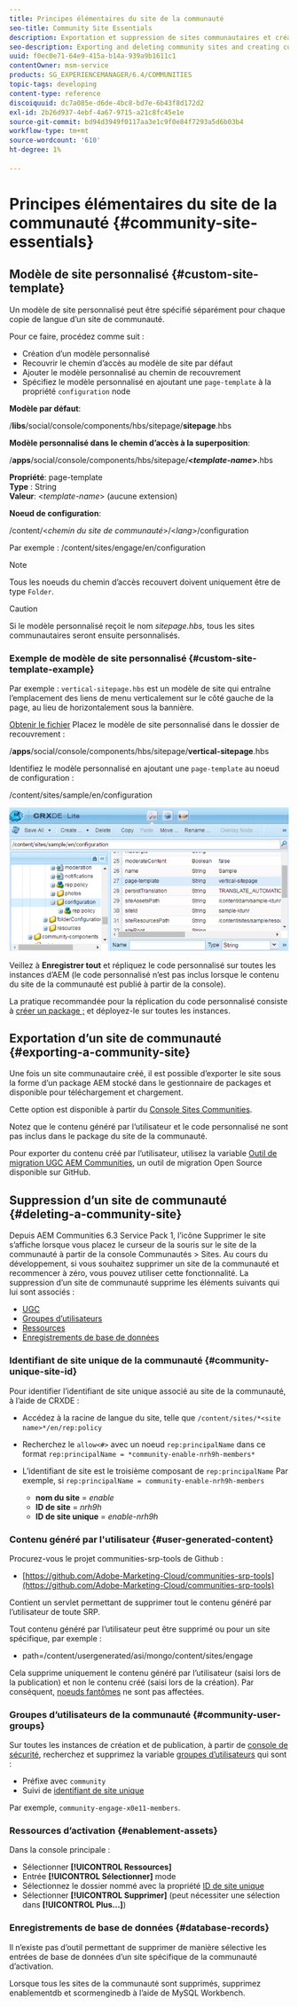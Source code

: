 ```yaml
---
title: Principes élémentaires du site de la communauté
seo-title: Community Site Essentials
description: Exportation et suppression de sites communautaires et création de modèles de site personnalisés
seo-description: Exporting and deleting community sites and creating custom site templates
uuid: f0ec0e71-64e9-415a-b14a-939a9b1611c1
contentOwner: msm-service
products: SG_EXPERIENCEMANAGER/6.4/COMMUNITIES
topic-tags: developing
content-type: reference
discoiquuid: dc7a085e-d6de-4bc8-bd7e-6b43f8d172d2
exl-id: 2b26d937-4ebf-4a67-9715-a21c8fc45e1e
source-git-commit: bd94d3949f0117aa3e1c9f0e84f7293a5d6b03b4
workflow-type: tm+mt
source-wordcount: '610'
ht-degree: 1%

---
```


# Principes élémentaires du site de la communauté {#community-site-essentials}

## Modèle de site personnalisé {#custom-site-template}

Un modèle de site personnalisé peut être spécifié séparément pour chaque copie de langue d’un site de communauté.

Pour ce faire, procédez comme suit :

* Création d’un modèle personnalisé
* Recouvrir le chemin d’accès au modèle de site par défaut
* Ajouter le modèle personnalisé au chemin de recouvrement
* Spécifiez le modèle personnalisé en ajoutant une `page-template` à la propriété `configuration` node

**Modèle par défaut**:

/**libs**/social/console/components/hbs/sitepage/**sitepage**.hbs

**Modèle personnalisé dans le chemin d’accès à la superposition**:

/**apps**/social/console/components/hbs/sitepage/**&lt;*template-name*>**.hbs

**Propriété**: page-template\
**Type** : String\
**Valeur**: &lt;*template-name*> (aucune extension)

**Noeud de configuration**:

/content/&lt;*chemin du site de communauté*>/&lt;*lang*>/configuration

Par exemple : /content/sites/engage/en/configuration

>[!NOTE]
>
>Tous les noeuds du chemin d’accès recouvert doivent uniquement être de type `Folder`.

>[!CAUTION]
>
>Si le modèle personnalisé reçoit le nom *sitepage.hbs,* tous les sites communautaires seront ensuite personnalisés.

### Exemple de modèle de site personnalisé {#custom-site-template-example}

Par exemple : `vertical-sitepage.hbs` est un modèle de site qui entraîne l’emplacement des liens de menu verticalement sur le côté gauche de la page, au lieu de horizontalement sous la bannière.

[Obtenir le fichier](assets/vertical-sitepage.hbs)
Placez le modèle de site personnalisé dans le dossier de recouvrement :

/**apps**/social/console/components/hbs/sitepage/**vertical-sitepage**.hbs

Identifiez le modèle personnalisé en ajoutant une `page-template` au noeud de configuration :

/content/sites/sample/en/configuration

![chlimage_1-80](assets/chlimage_1-80.png)

Veillez à **Enregistrer tout** et répliquez le code personnalisé sur toutes les instances d’AEM (le code personnalisé n’est pas inclus lorsque le contenu du site de la communauté est publié à partir de la console).

La pratique recommandée pour la réplication du code personnalisé consiste à [créer un package ;](../../help/sites-administering/package-manager.md#creating-a-new-package) et déployez-le sur toutes les instances.

## Exportation d’un site de communauté {#exporting-a-community-site}

Une fois un site communautaire créé, il est possible d’exporter le site sous la forme d’un package AEM stocké dans le gestionnaire de packages et disponible pour téléchargement et chargement.

Cette option est disponible à partir du [Console Sites Communities](sites-console.md#exporting-the-site).

Notez que le contenu généré par l’utilisateur et le code personnalisé ne sont pas inclus dans le package du site de la communauté.

Pour exporter du contenu créé par l’utilisateur, utilisez la variable [Outil de migration UGC AEM Communities](https://github.com/Adobe-Marketing-Cloud/communities-ugc-migration), un outil de migration Open Source disponible sur GitHub.

## Suppression d’un site de communauté {#deleting-a-community-site}

Depuis AEM Communities 6.3 Service Pack 1, l’icône Supprimer le site s’affiche lorsque vous placez le curseur de la souris sur le site de la communauté à partir de la console Communautés > Sites. Au cours du développement, si vous souhaitez supprimer un site de la communauté et recommencer à zéro, vous pouvez utiliser cette fonctionnalité. La suppression d’un site de communauté supprime les éléments suivants qui lui sont associés :

* [UGC](#user-generated-content)
* [Groupes d’utilisateurs](#community-user-groups)
* [Ressources](#enablement-assets)
* [Enregistrements de base de données](#database-records)

### Identifiant de site unique de la communauté {#community-unique-site-id}

Pour identifier l’identifiant de site unique associé au site de la communauté, à l’aide de CRXDE :

* Accédez à la racine de langue du site, telle que `/content/sites/*<site name>*/en/rep:policy`

* Recherchez le `allow<#>` avec un noeud `rep:principalName` dans ce format `rep:principalName = *community-enable-nrh9h-members*`

* L’identifiant de site est le troisième composant de `rep:principalName`
Par exemple, si 
`rep:principalName = community-enable-nrh9h-members`

   * **nom du site** = *enable*
   * **ID de site** = *nrh9h*
   * **ID de site unique** = *enable-nrh9h*

### Contenu généré par l&#39;utilisateur {#user-generated-content}

Procurez-vous le projet communities-srp-tools de Github :

* [https://github.com/Adobe-Marketing-Cloud/communities-srp-tools](https://github.com/Adobe-Marketing-Cloud/communities-srp-tools)

Contient un servlet permettant de supprimer tout le contenu généré par l’utilisateur de toute SRP.

Tout contenu généré par l’utilisateur peut être supprimé ou pour un site spécifique, par exemple :

* path=/content/usergenerated/asi/mongo/content/sites/engage

Cela supprime uniquement le contenu généré par l’utilisateur (saisi lors de la publication) et non le contenu créé (saisi lors de la création). Par conséquent, [noeuds fantômes](srp.md#shadownodes) ne sont pas affectées.

### Groupes d’utilisateurs de la communauté {#community-user-groups}

Sur toutes les instances de création et de publication, à partir de [console de sécurité](../../help/sites-administering/security.md), recherchez et supprimez la variable [groupes d’utilisateurs](users.md) qui sont :

* Préfixe avec `community`
* Suivi de [identifiant de site unique](#community-unique-site-id)

Par exemple, `community-engage-x0e11-members`.

### Ressources d’activation {#enablement-assets}

Dans la console principale :

* Sélectionner **[!UICONTROL Ressources]**
* Entrée **[!UICONTROL Sélectionner]** mode
* Sélectionnez le dossier nommé avec la propriété [ID de site unique](#community-unique-site-id)
* Sélectionner **[!UICONTROL Supprimer]** (peut nécessiter une sélection dans **[!UICONTROL Plus...]**)

### Enregistrements de base de données {#database-records}

Il n’existe pas d’outil permettant de supprimer de manière sélective les entrées de base de données d’un site spécifique de la communauté d’activation.

Lorsque tous les sites de la communauté sont supprimés, supprimez enablementdb et scormenginedb à l’aide de MySQL Workbench.

